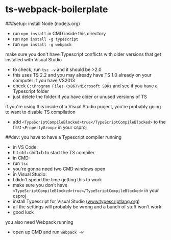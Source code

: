 # ts-webpack-boilerplate

###setup:
install Node (nodejs.org)

* run `npm install` in CMD inside this directory
* run `npm install -g typescript`
* run `npm install -g webpack`

make sure you don't have Typescript conflicts with older versions that get installed with Visual Studio

* to check, run `tsc -v` and it should be >2.0
* this uses TS 2.2 and you may already have TS 1.0 already on your computer if you have VS2013
* check `C:\Program Files (x86)\Microsoft SDKs` and see if you have a Typescript folder
* just delete the folder if you have older or unused versions of TS

if you're using this inside of a Visual Studio project, you're probably going to want to disable TS compilation
* add `<TypeScriptCompileBlocked>true</TypeScriptCompileBlocked>` to the first `<PropertyGroup>` in your csproj

##dev:
you have to have a Typescript compiler running

* in VS Code:
 * hit ctrl+shift+b to start the TS compiler
* in CMD:
 * run `tsc`
 * you're gonna need two CMD windows open
* in Visual Studio:
 * I didn't spend the time getting this to work
 * make sure you don't have `<TypeScriptCompileBlocked>true</TypeScriptCompileBlocked>` in your csproj
 * install Typescript for Visual Studio (www.typescriptlang.org)
 * all the settings will probably be wrong and a bunch of stuff won't work
 * good luck

you also need Webpack running

* open up CMD and run `webpack -w`